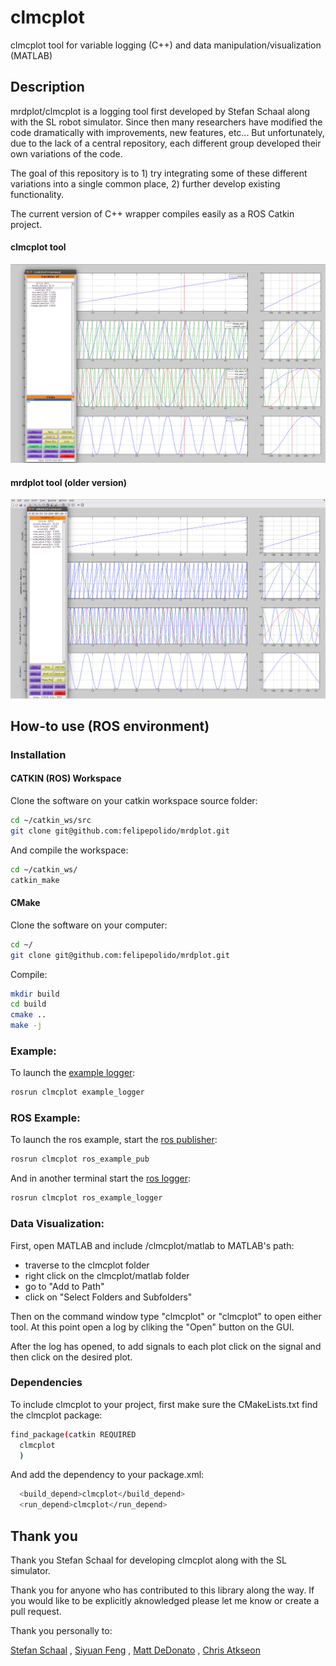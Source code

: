 # clmcplot
clmcplot tool for variable logging (C++) and data manipulation/visualization (MATLAB)

## Description 

mrdplot/clmcplot is a logging tool first developed by Stefan Schaal along with the SL robot simulator. Since then many researchers have modified the code dramatically with improvements, new features, etc... But unfortunately, due to the lack of a central repository, each different group developed their own variations of the code.

The goal of this repository is to 1) try integrating some of these different variations into a single common place, 2) further develop existing functionality.

The current version of C++ wrapper compiles easily as a ROS Catkin project.


#### clmcplot tool

![CLMCPLOT](/docs//clmcplot.png?raw=true "clmcplot")

#### mrdplot tool (older version)

![MRDPLOT](/docs//mrdplot.png?raw=true "mrdplot")


## How-to use (ROS environment)


### Installation

#### CATKIN (ROS) Workspace

Clone the software on your catkin workspace source folder:
```bash
cd ~/catkin_ws/src
git clone git@github.com:felipepolido/mrdplot.git
```
And compile the workspace:
```bash
cd ~/catkin_ws/
catkin_make
```

#### CMake

Clone the software on your computer:
```bash
cd ~/
git clone git@github.com:felipepolido/mrdplot.git
```

Compile:

```bash
mkdir build
cd build
cmake ..
make -j
```

### Example:
To launch the [example logger](https://github.com/felipepolido/mrdplot/blob/master/example/ExampleLogger.cpp):
```bash
rosrun clmcplot example_logger
```

### ROS Example:

To launch the ros example, start the 
[ros publisher](https://github.com/felipepolido/mrdplot/blob/master/example/RosExamplePublisher.cpp):
```bash
rosrun clmcplot ros_example_pub
```

And in another terminal start the 
[ros logger](https://github.com/felipepolido/mrdplot/blob/master/example/RosExampleLogger.cpp):
```bash
rosrun clmcplot ros_example_logger
```

### Data Visualization:

First, open MATLAB and include /clmcplot/matlab to MATLAB's path:
- traverse to the clmcplot folder
- right click on the clmcplot/matlab folder
- go to "Add to Path"  
- click on "Select Folders and Subfolders" 

Then on the command window type "clmcplot" or "clmcplot" to open either tool.
At this point open a log by cliking the "Open" button on the GUI.

After the log has opened, to add signals to each plot click 
on the signal and then click on the desired plot.

### Dependencies

To include clmcplot to your project, 
first make sure the CMakeLists.txt find the clmcplot package:

```bash
find_package(catkin REQUIRED
  clmcplot
  )
```

And add the dependency to your package.xml:

```bash
  <build_depend>clmcplot</build_depend>
  <run_depend>clmcplot</run_depend>
```



## Thank you 
Thank you Stefan Schaal for developing clmcplot along with the SL simulator.

Thank you for anyone who has contributed to this library along the way. If you would like to be explicitly aknowledged please let me know or create a pull request.

Thank you personally to:

[Stefan Schaal](http://www-clmc.usc.edu/~sschaal/) ,
[Siyuan Feng](https://github.com/siyuanfeng) ,
[Matt DeDonato](https://github.com/mdedonato) , 
[Chris Atkseon](https://github.com/cga-cmu)
